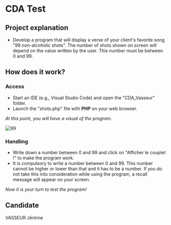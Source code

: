 # CDA Test

## Project explanation
* Develop a program that will display a verse of your client's favorite song "99 non-alcoholic shots". The number of shots shown on screen will depend on the value written by the user. This number must be between 0 and 99.

## How does it work?

### Access
- Start an IDE (e.g., Visual Studio Code) and open the "CDA_Vasseur" folder. 
- Launch the "shots.php" file with **PHP** on your web browser.

_At this point, you will have a visual of the program._

![99](https://user-images.githubusercontent.com/44773431/66707109-06d5b400-ed3c-11e9-98d8-7af39dc978bb.JPG)

### Handling
- Write down a number between 0 and 99 and click on "Afficher le couplet !" to make the program work.
- It is compulsory to write a number between 0 and 99. This number cannot be higher or lower than that and it has to be a number. If you do not take this into consideration while using the program, a recall message will appear on your screen.

_Now it is your turn to test the program!_

## Candidate
VASSEUR Jérôme
